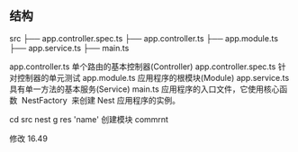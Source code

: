 ## 结构

src
├── app.controller.spec.ts
├── app.controller.ts
├── app.module.ts
├── app.service.ts
├── main.ts

app.controller.ts 单个路由的基本控制器(Controller)
app.controller.spec.ts 针对控制器的单元测试
app.module.ts 应用程序的根模块(Module)
app.service.ts 具有单一方法的基本服务(Service)
main.ts 应用程序的入口文件，它使用核心函数  NestFactory  来创建 Nest 应用程序的实例。

cd src
nest g res 'name' 创建模块
commrnt

修改 16.49
